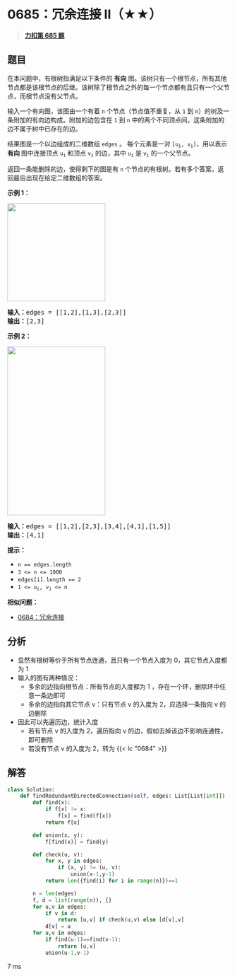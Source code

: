 # 0685：冗余连接 II（★★）


> <u>**[力扣第 685 题](https://leetcode.cn/problems/redundant-connection-ii/)**</u>

## 题目

<p>在本问题中，有根树指满足以下条件的 <strong>有向</strong> 图。该树只有一个根节点，所有其他节点都是该根节点的后继。该树除了根节点之外的每一个节点都有且只有一个父节点，而根节点没有父节点。</p>

<p>输入一个有向图，该图由一个有着 <code>n</code> 个节点（节点值不重复，从 <code>1</code> 到 <code>n</code>）的树及一条附加的有向边构成。附加的边包含在 <code>1</code> 到 <code>n</code> 中的两个不同顶点间，这条附加的边不属于树中已存在的边。</p>

<p>结果图是一个以边组成的二维数组 <code>edges</code> 。 每个元素是一对 <code>[u<sub>i</sub>, v<sub>i</sub>]</code>，用以表示 <strong>有向 </strong>图中连接顶点 <code>u<sub>i</sub></code> 和顶点 <code>v<sub>i</sub></code> 的边，其中 <code>u<sub>i</sub></code> 是 <code>v<sub>i</sub></code> 的一个父节点。</p>

<p>返回一条能删除的边，使得剩下的图是有 <code>n</code> 个节点的有根树。若有多个答案，返回最后出现在给定二维数组的答案。</p>



<p><strong class="example">示例 1：</strong></p>
<img alt="" src="https://assets.leetcode.com/uploads/2020/12/20/graph1.jpg" style="width: 222px; height: 222px;" />
<pre>
<strong>输入：</strong>edges = [[1,2],[1,3],[2,3]]
<strong>输出：</strong>[2,3]
</pre>

<p><strong class="example">示例 2：</strong></p>
<img alt="" src="https://assets.leetcode.com/uploads/2020/12/20/graph2.jpg" style="width: 222px; height: 382px;" />
<pre>
<strong>输入：</strong>edges = [[1,2],[2,3],[3,4],[4,1],[1,5]]
<strong>输出：</strong>[4,1]
</pre>



<p><strong>提示：</strong></p>

<ul>
<li><code>n == edges.length</code></li>
<li><code>3 &lt;= n &lt;= 1000</code></li>
<li><code>edges[i].length == 2</code></li>
<li><code>1 &lt;= u<sub>i</sub>, v<sub>i</sub> &lt;= n</code></li>
</ul>


**相似问题：**
- [0684：冗余连接](/leetcode/0684)


## 分析

- 显然有根树等价于所有节点连通，且只有一个节点入度为 0，其它节点入度都为 1
- 输入的图有两种情况：
	- 多余的边指向根节点：所有节点的入度都为 1 ，存在一个环，删除环中任意一条边即可
	- 多余的边指向其它节点 v：只有节点 v 的入度为 2，应选择一条指向 v 的边删除
- 因此可以先遍历边，统计入度
	- 若有节点 v 的入度为 2，遍历指向 v 的边，假如去掉该边不影响连通性，即可删除
	- 若没有节点 v 的入度为 2，转为 {{< lc "0684" >}} 

## 解答

```python
class Solution:
    def findRedundantDirectedConnection(self, edges: List[List[int]]) -> List[int]:
        def find(x):
            if f[x] != x:
                f[x] = find(f[x])
            return f[x]

        def union(x, y):
            f[find(x)] = find(y)

        def check(u, v):
            for x, y in edges:
                if (x, y) != (u, v):
                    union(x-1,y-1)
            return len({find(i) for i in range(n)})==1

        n = len(edges)
        f, d = list(range(n)), {}
        for u,v in edges:
            if v in d:
                return [u,v] if check(u,v) else [d[v],v]
            d[v] = u
        for u,v in edges:
            if find(u-1)==find(v-1):
                return [u,v]
            union(u-1,v-1)
```
7 ms




